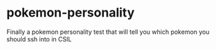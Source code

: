 # pokemon-personality
Finally a pokemon personality test that will tell you which pokemon you should ssh into in CSIL
